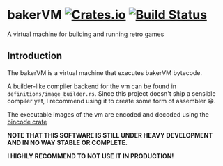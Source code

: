 # bakerVM [![Crates.io](https://img.shields.io/crates/v/bakervm.svg)](https://crates.io/crates/bakervm) [![Build Status](https://travis-ci.org/bakervm/bakervm.svg?branch=master)](https://travis-ci.org/bakervm/bakervm)
A virtual machine for building and running retro games

## Introduction
The bakerVM is a virtual machine that executes bakerVM bytecode.

A builder-like compiler backend for the vm can be found in `definitions/image_builder.rs`. Since this project doesn't ship a sensible compiler yet, I recommend using it to create some form of assembler :grin:.

The executable images of the vm are encoded and decoded using the [bincode crate](https://crates.io/crates/bincode)

**NOTE THAT THIS SOFTWARE IS STILL UNDER HEAVY DEVELOPMENT AND IN NO WAY STABLE OR COMPLETE.**

**I HIGHLY RECOMMEND TO NOT USE IT IN PRODUCTION!**
